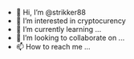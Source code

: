 - 👋 Hi, I’m @strikker88
- 👀 I’m interested in cryptocurency
- 🌱 I’m currently learning ...
- 💞️ I’m looking to collaborate on ...
- 📫 How to reach me ...

<!---
strikker88/strikker88 is a ✨ special ✨ repository because its `README.md` (this file) appears on your GitHub profile.
You can click the Preview link to take a look at your changes.
--->
